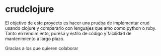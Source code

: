 # crudclojure

El objetivo de este proyecto es hacer una prueba de implementar crud usando clojure y compararlo con lenguajes que amo como python o ruby.
Tanto en rendimiento, puresa y estilo de código y facilidad de mantenimiento a largo plazo.


Gracias a los que quieren colaborar
